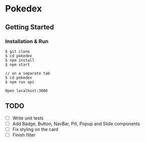# Pokedex


## Getting Started

### Installation & Run

```
$ git clone
$ cd pokedex
$ npm install
$ npm start

// on a separate tab
$ cd pokedex
$ npm run api

Open localhost:3000
```

## TODO

- [ ] Write unit tests
- [ ] Add Badge, Button, NavBar, Pill, Popup and Slide components
- [ ] Fix styling on the card
- [ ] Finish filter
